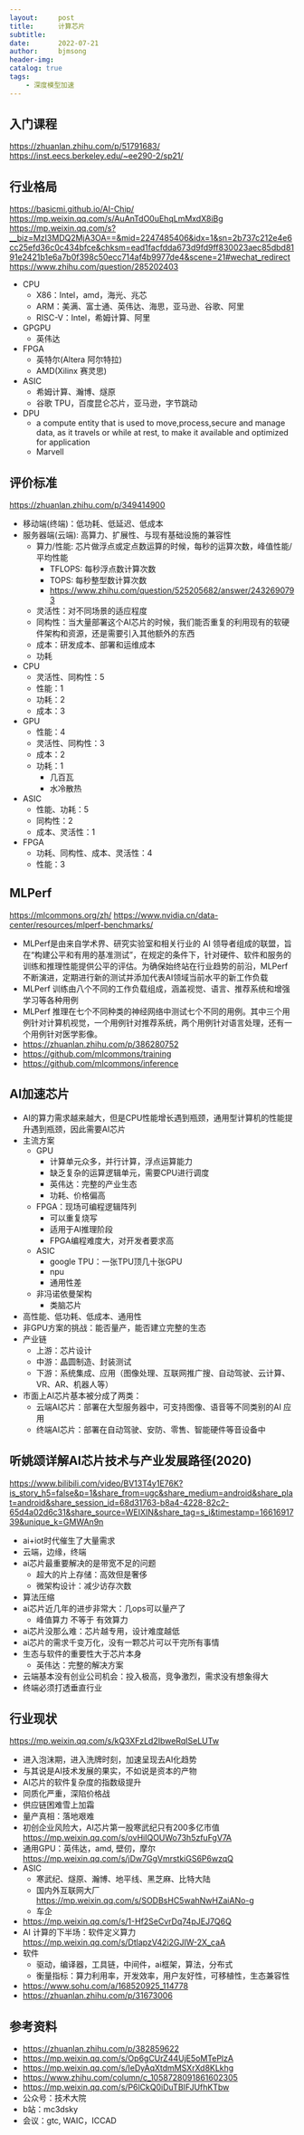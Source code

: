 ```yaml
---
layout:     post
title:      计算芯片
subtitle:   
date:       2022-07-21
author:     bjmsong
header-img: 
catalog: true
tags:
    - 深度模型加速
---
```

## 入门课程
https://zhuanlan.zhihu.com/p/51791683/
https://inst.eecs.berkeley.edu/~ee290-2/sp21/

## 行业格局
https://basicmi.github.io/AI-Chip/
https://mp.weixin.qq.com/s/AuAnTdO0uEhqLmMxdX8iBg
https://mp.weixin.qq.com/s?__biz=MzI3MDQ2MjA3OA==&mid=2247485406&idx=1&sn=2b737c212e4e6cc25efd36c0c434bfce&chksm=ead1facfdda673d9fd9ff830023aec85dbd8191e2421b1e6a7b0f398c50ecc714af4b9977de4&scene=21#wechat_redirect
https://www.zhihu.com/question/285202403
- CPU
    - X86：Intel，amd，海光、兆芯
    - ARM：美满、富士通、英伟达、海思，亚马逊、谷歌、阿里
    - RISC-V：Intel，希姆计算、阿里
- GPGPU
    - 英伟达
- FPGA
    - 英特尔(Altera 阿尔特拉)
    - AMD(Xilinx 赛灵思)
- ASIC
    - 希姆计算、瀚博、燧原
    - 谷歌 TPU，百度昆仑芯片，亚马逊，字节跳动
- DPU
    - a compute entity that is used to move,process,secure and manage data, as it travels or while at rest, to make it available and optimized for application
    - Marvell 

## 评价标准
https://zhuanlan.zhihu.com/p/349414900
- 移动端(终端)：低功耗、低延迟、低成本
- 服务器端(云端): 高算力、扩展性、与现有基础设施的兼容性
    - 算力/性能: 芯片做浮点或定点数运算的时候，每秒的运算次数，峰值性能/平均性能
        - TFLOPS: 每秒浮点数计算次数
        - TOPS: 每秒整型数计算次数
        - https://www.zhihu.com/question/525205682/answer/2432690793
    - 灵活性：对不同场景的适应程度
    - 同构性：当大量部署这个AI芯片的时候，我们能否重复的利用现有的软硬件架构和资源，还是需要引入其他额外的东西
    - 成本：研发成本、部署和运维成本
    - 功耗
- CPU
    - 灵活性、同构性：5
    - 性能：1
    - 功耗：2
    - 成本：3
- GPU
    - 性能：4
    - 灵活性、同构性：3
    - 成本：2
    - 功耗：1
        - 几百瓦
        - 水冷散热
- ASIC
    - 性能、功耗：5
    - 同构性：2
    - 成本、灵活性：1
- FPGA
    - 功耗、同构性、成本、灵活性：4
    - 性能：3

## MLPerf
https://mlcommons.org/zh/
https://www.nvidia.cn/data-center/resources/mlperf-benchmarks/
- MLPerf是由来自学术界、研究实验室和相关行业的 AI 领导者组成的联盟，旨在“构建公平和有用的基准测试”，在规定的条件下，针对硬件、软件和服务的训练和推理性能提供公平的评估。为确保始终站在行业趋势的前沿，MLPerf不断演进，定期进行新的测试并添加代表AI领域当前水平的新工作负载
- MLPerf 训练由八个不同的工作负载组成，涵盖视觉、语言、推荐系统和增强学习等各种用例
- MLPerf 推理在七个不同种类的神经网络中测试七个不同的用例。其中三个用例针对计算机视觉，一个用例针对推荐系统，两个用例针对语言处理，还有一个用例针对医学影像。
- https://zhuanlan.zhihu.com/p/386280752
- https://github.com/mlcommons/training
- https://github.com/mlcommons/inference


## AI加速芯片
- AI的算力需求越来越大，但是CPU性能增长遇到瓶颈，通用型计算机的性能提升遇到瓶颈，因此需要AI芯片
- 主流方案
    - GPU
        - 计算单元众多，并行计算，浮点运算能力
        - 缺乏复杂的运算逻辑单元，需要CPU进行调度
        - 英伟达：完整的产业生态
        - 功耗、价格偏高 
    - FPGA：现场可编程逻辑阵列
        - 可以重复烧写
        - 适用于AI推理阶段
        - FPGA编程难度大，对开发者要求高
    - ASIC
        - google TPU：一张TPU顶几十张GPU
        - npu
        - 通用性差
    - 非冯诺依曼架构
        - 类脑芯片
- 高性能、低功耗、低成本、通用性
- 非GPU方案的挑战：能否量产，能否建立完整的生态
- 产业链
    - 上游：芯片设计
    - 中游：晶圆制造、封装测试
    - 下游：系统集成、应用（图像处理、互联网推广搜、自动驾驶、云计算、VR、AR、机器人等）
- 市面上AI芯片基本被分成了两类：
    - 云端AI芯片：部署在大型服务器中，可支持图像、语音等不同类别的AI 应用
    - 终端AI芯片：部署在自动驾驶、安防、零售、智能硬件等音设备中

## 听姚颂详解AI芯片技术与产业发展路径(2020)
https://www.bilibili.com/video/BV13T4y1E76K?is_story_h5=false&p=1&share_from=ugc&share_medium=android&share_plat=android&share_session_id=68d31763-b8a4-4228-82c2-65d4a02d6c31&share_source=WEIXIN&share_tag=s_i&timestamp=1661691739&unique_k=GMWAn9n
- ai+iot时代催生了大量需求
- 云端，边缘，终端
- ai芯片最重要解决的是带宽不足的问题
    - 超大的片上存储：高效但是奢侈
    - 微架构设计：减少访存次数
- 算法压缩
- ai芯片近几年的进步非常大：几ops可以量产了
    - 峰值算力 不等于 有效算力
- ai芯片没那么难：芯片越专用，设计难度越低
- ai芯片的需求千变万化，没有一颗芯片可以干完所有事情
- 生态与软件的重要性大于芯片本身
    - 英伟达：完整的解决方案
- 云端基本没有创业公司机会：投入极高，竞争激烈，需求没有想象得大
- 终端必须打透垂直行业


## 行业现状
https://mp.weixin.qq.com/s/kQ3XFzLd2IbweRqISeLUTw
- 进入泡沫期，进入洗牌时刻，加速呈现去AI化趋势
- 与其说是AI技术发展的果实，不如说是资本的产物
- AI芯片的软件复杂度的指数级提升
- 同质化严重，深陷价格战
- 供应链困难雪上加霜
- 量产真相：落地艰难
- 初创企业风险大，AI芯片第一股寒武纪只有200多亿市值
https://mp.weixin.qq.com/s/ovHiIQOUWo73h5zfuFgV7A
- 通用GPU：英伟达，amd, 壁仞，摩尔
https://mp.weixin.qq.com/s/jDw7GgVmrstkiGS6P6wzqQ
- ASIC
    - 寒武纪、燧原、瀚博、地平线、黑芝麻、比特大陆
    - 国内外互联网大厂
    https://mp.weixin.qq.com/s/SODBsHC5wahNwHZaiANo-g
    - 车企
- https://mp.weixin.qq.com/s/1-Hf2SeCvrDq74pJEJ7Q6Q
- AI 计算的下半场：软件定义算力
https://mp.weixin.qq.com/s/DtlapzV42i2GJIW-2X_caA
- 软件
    - 驱动，编译器，工具链，中间件，ai框架，算法，分布式
    - 衡量指标：算力利用率，开发效率，用户友好性，可移植性，生态兼容性
- https://www.sohu.com/a/168520925_114778
- https://zhuanlan.zhihu.com/p/31673006



## 参考资料
- https://zhuanlan.zhihu.com/p/382859622
- https://mp.weixin.qq.com/s/Op6gCUrZ44UjE5oMTePlzA
- https://mp.weixin.qq.com/s/IeDyAqXtdmMSXrXd8KLkhg
- https://www.zhihu.com/column/c_1058728091861602305
- https://mp.weixin.qq.com/s/P6lCkQ0iDuTBIFJUfhKTbw
- 公众号：技术大院
- b站：mc3dsky
- 会议：gtc, WAIC，ICCAD
